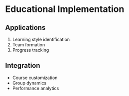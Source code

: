 # Educational Implementation

## Applications
1. Learning style identification
2. Team formation
3. Progress tracking

## Integration
- Course customization
- Group dynamics
- Performance analytics